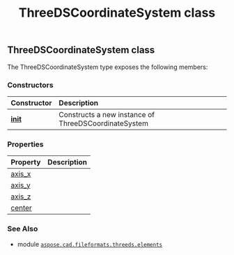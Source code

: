 ﻿---
title: ThreeDSCoordinateSystem class
second_title: Aspose.CAD for Python via .NET API References
description: 
type: docs
weight: 10
url: /python-net/aspose.cad.fileformats.threeds.elements/threedscoordinatesystem/
is_root: false
---

## ThreeDSCoordinateSystem class



The ThreeDSCoordinateSystem type exposes the following members:

### Constructors
| Constructor | Description |
| :- | :- |
| [__init__](/cad/python-net/aspose.cad.fileformats.threeds.elements/threedscoordinatesystem/__init__/#) | Constructs a new instance of ThreeDSCoordinateSystem |


### Properties
| Property | Description |
| :- | :- |
| [axis_x](/cad/python-net/aspose.cad.fileformats.threeds.elements/threedscoordinatesystem/axis_x) |  |
| [axis_y](/cad/python-net/aspose.cad.fileformats.threeds.elements/threedscoordinatesystem/axis_y) |  |
| [axis_z](/cad/python-net/aspose.cad.fileformats.threeds.elements/threedscoordinatesystem/axis_z) |  |
| [center](/cad/python-net/aspose.cad.fileformats.threeds.elements/threedscoordinatesystem/center) |  |



### See Also
* module [`aspose.cad.fileformats.threeds.elements`](..)
